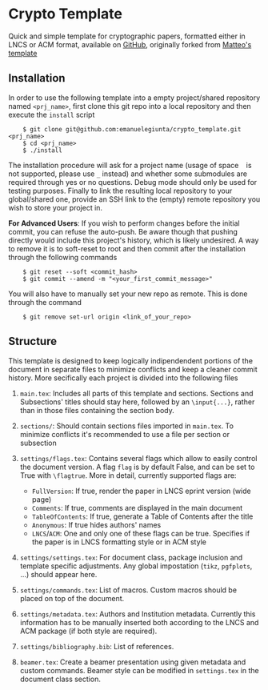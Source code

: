 # Crypto Template
Quick and simple template for cryptographic papers, formatted either in LNCS or ACM format, available on [GitHub](https://github.com/emanuelegiunta/crypto_template), originally forked from [Matteo's template](https://github.com/matteocam/lncs-latex-template)

## Installation
In order to use the following template into a empty project/shared repository named `<prj_name>`, first clone this git repo into a local repository and then execute the `install` script
```
    $ git clone git@github.com:emanuelegiunta/crypto_template.git <prj_name>
    $ cd <prj_name>
    $ ./install
```
The installation procedure will ask for a project name (usage of space ` ` is not supported, please use `_` instead) and whether some submodules are required through yes or no questions. Debug mode should only be used for testing purposes.
Finally to link the resulting local repository to your global/shared one, provide an SSH link to the (empty) remote repository you wish to store your project in.

**For Advanced Users**: If you wish to perform changes before the initial commit, you can refuse the auto-push. Be aware though that pushing directly would include this project's history, which is likely undesired. A way to remove it is to soft-reset to root and then commit after the installation through the following commands
```
    $ git reset --soft <commit_hash>
    $ git commit --amend -m "<your_first_commit_message>"
```
You will also have to manually set your new repo as remote. This is done through the command
```
    $ git remove set-url origin <link_of_your_repo>
```

## Structure
This template is designed to keep logically indipendendent portions of the document in separate files to minimize conflicts and keep a cleaner commit history. More secifically each project is divided into the following files

1. `main.tex`: Includes all parts of this template and sections. Sections and Subsections' titles should stay here, followed by an `\input{...}`, rather than in those files containing the section body.

2. `sections/`: Should contain sections files imported in `main.tex`. To minimize conflicts it's recommended to use a file per section or subsection

3. `settings/flags.tex`: Contains several flags which allow to easily control the document version. A flag `flag` is by default False, and can be set to True with `\flagtrue`. More in detail, currently supported flags are:
    - `FullVersion`: If true, render the paper in LNCS eprint version (wide page)
    - `Comments`: If true, comments are displayed in the main document
    - `TableOfContents`: If true, generate a Table of Contents after the title
    - `Anonymous`: If true hides authors' names
    - `LNCS`/`ACM`: One and only one of these flags can be true. Specifies if the paper is in LNCS formatting style or in ACM style

4. `settings/settings.tex`: For document class, package inclusion and template specific adjustments. Any global impostation (`tikz`, `pgfplots`, ...) should appear here.

5. `settings/commands.tex`: List of macros. Custom macros should be placed on top of the document.

6. `settings/metadata.tex`: Authors and Institution metadata. Currently this information has to be manually inserted both according to the LNCS and ACM package (if both style are required).

7. `settings/bibliography.bib`: List of references.

8. `beamer.tex`: Create a beamer presentation using given metadata and custom commands. Beamer style can be modified in `settings.tex` in the document class section.